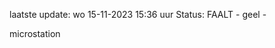 laatste update: 
wo 15-11-2023 15:36   uur 
Status: FAALT - geel - 
<div class="service Y">microstation</div>
